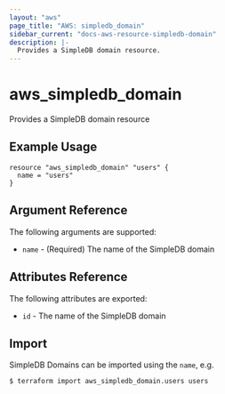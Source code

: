 ```yaml
---
layout: "aws"
page_title: "AWS: simpledb_domain"
sidebar_current: "docs-aws-resource-simpledb-domain"
description: |-
  Provides a SimpleDB domain resource.
---
```


# aws\_simpledb\_domain

Provides a SimpleDB domain resource

## Example Usage

```hcl
resource "aws_simpledb_domain" "users" {
  name = "users"
}
```

## Argument Reference

The following arguments are supported:

* `name` - (Required) The name of the SimpleDB domain

## Attributes Reference

The following attributes are exported:

* `id` - The name of the SimpleDB domain

## Import

SimpleDB Domains can be imported using the `name`, e.g.

```
$ terraform import aws_simpledb_domain.users users
```
